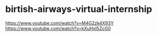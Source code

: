# birtish-airways-virtual-internship



https://www.youtube.com/watch?v=M4G2zk4X93Y
https://www.youtube.com/watch?v=kXuHxI5ZcG0
